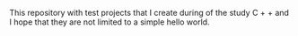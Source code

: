 This repository with test projects that I create during of the study C + + 
and I hope that they are not limited to a simple hello world. 

